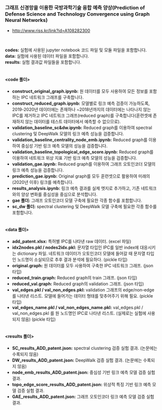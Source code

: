### 그래프 신경망을 이용한 국방과학기술 융합 예측 양상(Prediction of Defense Science and Technology Convergence using Graph Neural Networks)

- http://www.riss.kr/link?id=A108282300


<br>

**codes:** 실험에 사용된 jupyter notebook 코드 파일 및 모듈 파일을 포함합니다.<br>
**data:** 실험에 사용된 데이터 파일을 포함합니다.<br>
**results:** 실험 결과값 파일들을 포함합니다.<br><br>


#### <code 폴더>
- **construct_original_graph.ipynb:** 원 데이터를 모두 사용하여 모든 정보를 포함하는 IPC 네트워크 그래프를 구축합니다.
- **construct_reduced_graph.ipynb:** 모델별로 링크 예측 검증이 가능하도록, 2019-2020년 데이터에는 존재하나 ~2018년까지의 데이터에는 나타나지 않는 IPC를 제거하고 IPC 네트워크 그래프(reduced graph)를 구축합니다(훈련셋에 존재하지 않는 데이터를 테스트 데이터에서 예측할 수 없으므로).
- **validation_baseline_sc&dw.ipynb:** Reduced graph를 이용하여 spectral clustering 및 DeepWalk 모델의 링크 예측 성능을 검증합니다.
- **validation_baseline_centrality_node_emb.ipynb:** Reduced graph를 이용하여 중심성 기반 링크 예측 모델의 성능을 검증합니다.
- **validation_baseline_topological_edge_score.ipynb:** Reduced graph를 이용하여 네트워크 위상 지표 기반 링크 예측 모델의 성능을 검증합니다.
- **validation_gae.ipynb:** Reduced graph를 이용하여 그래프 오토인코더 모델의 링크 예측 성능을 검증합니다.
- **prediction_gae.ipynb:** Original graph를 모두 훈련셋으로 활용하여 미래의(2020년 이후) 링크를 예측합니다.
- **results_analysis.ipynb:** 링크 예측 결과를 실제 엣지로 추가하고, 기존 네트워크와의 양상 변화를 중심성을 중심으로 분석합니다.
- **gae 폴더:** 그래프 오토인코더 모델 구축에 필요한 각종 함수를 포함합니다.
- **sc_dw 폴더:** spectral clustering 및 DeepWalk 모델 구축에 필요한 각종 함수를 포함합니다.<br><br>


#### <data 폴더>
- **add_patent.xlsx:** 특허별 IPC를 나타낸 raw 데이터. (excel 파일)
- **idx2nodes.pkl / nodes2idx.pkl:** 문자열 타입인 IPC를 일반 index에 대응시키는 dictionary 파일. 네트워크 데이터가 오토인코더 모델에 들어갈 때 문자열 타입인 노드명이 소실되므로 추후 결과 분석에 필요하다. (pickle 타입)
- **original.graph:** 원 데이터를 모두 사용하여 구축한 IPC 네트워크 그래프. (json 타입)
- **reduced_train.graph:** Reduced graph의 train 그래프. (json 타입)
- **reduced_val.graph:** Reduced graph의 validation 그래프. (json 타입)
- **val_edges.pkl / val_non_edges.pkl:** validation 그래프의 edge/non-edge를 나타낸 리스트. 모델에 들어가는 데이터 형태를 맞추어주기 위해 필요. (pickle 타입)
- **val_edges_name.pkl / val_non_edges_name.pkl:** val_edges.pkl / val_non_edges.pkl 를 원 노드명인 IPC로 나타낸 리스트. (실제로는 실험에 사용되지 않음) (pickle 타입)<br><br>


#### <results 폴더>
- **SC_results_ADD_patent.json:** spectral clustering 검증 실험 결과. (논문에는 수록되지 않음)
- **DW_results_ADD_patent.json:** DeepWalk 검증 실험 결과. (논문에는 수록되지 않음)
- **node_emb_results_ADD_patent.json:** 중심성 기반 링크 예측 모델 검증 실험 결과.
- **topo_edge_score_results_ADD_patent.json:** 위상적 특징 기반 링크 예측 모델 검증 실험 결과.
- **GAE_results_ADD_patent.json:** 그래프 오토인코더 링크 예측 모델 검증 실험 결과.


